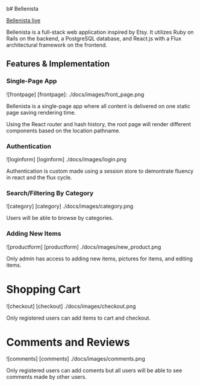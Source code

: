 b# Bellenista

[Bellenista live][heroku]

[heroku]: http://www.bellenista.org

Bellenista is a full-stack web application inspired by Etsy.  It utilizes Ruby on Rails on the backend, a PostgreSQL database, and React.js with a Flux architectural framework on the frontend. 

## Features & Implementation

### Single-Page App
![frontpage]
[frontpage]: ./docs/images/front_page.png

Bellenista is a single-page app where all content is delivered on one static page saving rendering time.

Using the React router and hash history, the root page will render different components based on the location pathname.


### Authentication
![loginform]
[loginform] ./docs/images/login.png

Authentication is custom made using a session store to demontrate fluency in react and the flux cycle.

### Search/Filtering By Category

![category]
[category] ./docs/images/category.png

Users will be able to browse by categories.


### Adding New Items
![productform]
[productform] ./docs/images/new_product.png

Only admin has access to adding new items, pictures for items, and editing items.

# Shopping Cart
![checkout]
[checkout] ./docs/images/checkout.png

Only registered users can add items to cart and checkout.


# Comments and Reviews
![comments]
[comments] ./docs/images/comments.png

Only registered users can add coments but all users will be able to see comments made by other users.


